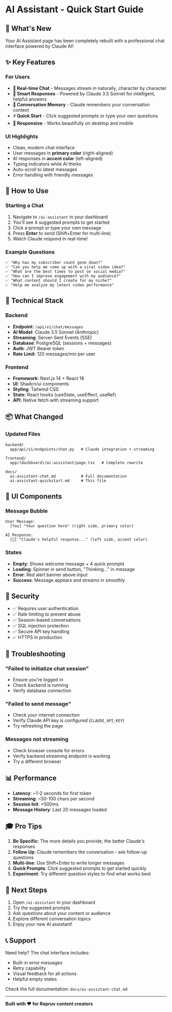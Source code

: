 # AI Assistant - Quick Start Guide

## 🚀 What's New

Your AI Assistant page has been completely rebuilt with a professional chat interface powered by Claude AI!

## ✨ Key Features

### For Users
- **💬 Real-time Chat** - Messages stream in naturally, character by character
- **🧠 Smart Responses** - Powered by Claude 3.5 Sonnet for intelligent, helpful answers
- **📝 Conversation Memory** - Claude remembers your conversation context
- **⚡ Quick Start** - Click suggested prompts or type your own questions
- **📱 Responsive** - Works beautifully on desktop and mobile

### UI Highlights
- Clean, modern chat interface
- User messages in **primary color** (right-aligned)
- AI responses in **accent color** (left-aligned)
- Typing indicators while AI thinks
- Auto-scroll to latest messages
- Error handling with friendly messages

## 🎯 How to Use

### Starting a Chat
1. Navigate to `/ai-assistant` in your dashboard
2. You'll see 4 suggested prompts to get started
3. Click a prompt or type your own message
4. Press **Enter** to send (Shift+Enter for multi-line)
5. Watch Claude respond in real-time!

### Example Questions
```
✅ "Why has my subscriber count gone down?"
✅ "Can you help me come up with a viral video idea?"
✅ "What are the best times to post on social media?"
✅ "How can I improve engagement with my audience?"
✅ "What content should I create for my niche?"
✅ "Help me analyze my latest video performance"
```

## 🔧 Technical Stack

### Backend
- **Endpoint**: `/api/v1/chat/messages`
- **AI Model**: Claude 3.5 Sonnet (Anthropic)
- **Streaming**: Server-Sent Events (SSE)
- **Database**: PostgreSQL (sessions + messages)
- **Auth**: JWT Bearer token
- **Rate Limit**: 120 messages/min per user

### Frontend
- **Framework**: Next.js 14 + React 18
- **UI**: Shadcn/ui components
- **Styling**: Tailwind CSS
- **State**: React hooks (useState, useEffect, useRef)
- **API**: Native fetch with streaming support

## 📦 What Changed

### Updated Files
```
backend/
  app/api/v1/endpoints/chat.py   # Claude integration + streaming
  
frontend/
  app/(dashboard)/ai-assistant/page.tsx   # Complete rewrite

docs/
  ai-assistant-chat.md           # Full documentation
  ai-assistant-quickstart.md     # This file
```

## 🎨 UI Components

### Message Bubble
```tsx
User Message:
  [You] "Your question here" (right side, primary color)

AI Response:
  [🧠] "Claude's helpful response..." (left side, accent color)
```

### States
- **Empty**: Shows welcome message + 4 quick prompts
- **Loading**: Spinner in send button, "Thinking..." in message
- **Error**: Red alert banner above input
- **Success**: Message appears and streams in smoothly

## 🔐 Security

- ✅ Requires user authentication
- ✅ Rate limiting to prevent abuse
- ✅ Session-based conversations
- ✅ SQL injection protection
- ✅ Secure API key handling
- ✅ HTTPS in production

## 🐛 Troubleshooting

### "Failed to initialize chat session"
- Ensure you're logged in
- Check backend is running
- Verify database connection

### "Failed to send message"
- Check your internet connection
- Verify Claude API key is configured (`CLAUDE_API_KEY`)
- Try refreshing the page

### Messages not streaming
- Check browser console for errors
- Verify backend streaming endpoint is working
- Try a different browser

## 📊 Performance

- **Latency**: ~1-2 seconds for first token
- **Streaming**: ~50-100 chars per second
- **Session Init**: <500ms
- **Message History**: Last 20 messages loaded

## 🎓 Pro Tips

1. **Be Specific**: The more details you provide, the better Claude's responses
2. **Follow Up**: Claude remembers the conversation - ask follow-up questions
3. **Multi-line**: Use Shift+Enter to write longer messages
4. **Quick Prompts**: Click suggested prompts to get started quickly
5. **Experiment**: Try different question styles to find what works best

## 🚦 Next Steps

1. Open `/ai-assistant` in your dashboard
2. Try the suggested prompts
3. Ask questions about your content or audience
4. Explore different conversation topics
5. Enjoy your new AI assistant!

## 📞 Support

Need help? The chat interface includes:
- Built-in error messages
- Retry capability
- Visual feedback for all actions
- Helpful empty states

Check the full documentation: `docs/ai-assistant-chat.md`

---

**Built with ❤️ for Repruv content creators**
